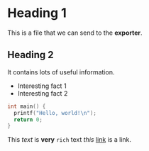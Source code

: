 # Heading 1

This is a file that we can send to the **exporter**.

## Heading 2

It contains lots of useful information.

- Interesting fact 1
- Interesting fact 2

```c
int main() {
  printf("Hello, world!\n");
  return 0;
}
```

This *text* is **very** `rich` text _this_ [link](https://example.com) is a link.

